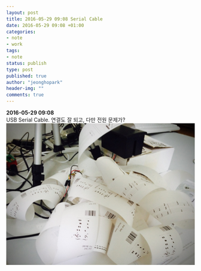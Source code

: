 ```yaml
---
layout: post
title: 2016-05-29 09:08 Serial Cable
date: 2016-05-29 09:08 +01:00
categories:
- note
- work
tags:
- note
status: publish
type: post
published: true
author: "jeonghopark"
header-img: ""
comments: true
---
```

**2016-05-29 09:08**    
USB Serial Cable. 연결도 잘 되고, 다만 전원 문제가?    
![/assets/images/serialCable.jpg](/assets/images/serialCable.jpg)
